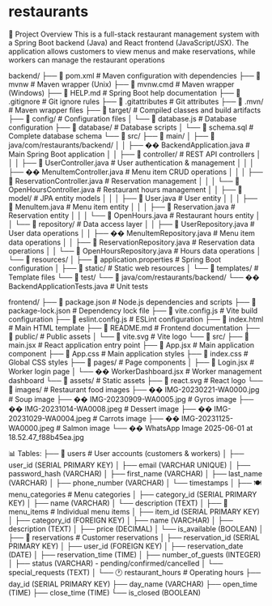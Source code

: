# restaurants
📁 Project Overview
This is a full-stack restaurant management system with a Spring Boot backend (Java) and React frontend (JavaScript/JSX). The application allows customers to view menus and make reservations, while workers can manage the restaurant operations

backend/
├── 📄 pom.xml                          # Maven configuration with dependencies
├── 📄 mvnw                             # Maven wrapper (Unix)
├── 📄 mvnw.cmd                         # Maven wrapper (Windows)
├── 📄 HELP.md                          # Spring Boot help documentation
├── 📄 .gitignore                       # Git ignore rules
├── 📄 .gitattributes                   # Git attributes
├── 📁 .mvn/                            # Maven wrapper files
├── 📁 target/                          # Compiled classes and build artifacts
├── 📁 config/                          # Configuration files
│   └── 📄 database.js                  # Database configuration
├── 📁 database/                        # Database scripts
│   └── 📄 schema.sql                   # Complete database schema
└── 📁 src/
    ├── 📁 main/
    │   ├── 📁 java/com/restaurants/backend/
    │   │   ├── �� BackendApplication.java          # Main Spring Boot application
    │   │   ├── 📁 controller/                      # REST API controllers
    │   │   │   ├── 📄 UserController.java          # User authentication & management
    │   │   │   ├── �� MenuItemController.java      # Menu item CRUD operations
    │   │   │   ├── 📄 ReservationController.java   # Reservation management
    │   │   │   └── 📄 OpenHoursController.java     # Restaurant hours management
    │   │   ├── 📁 model/                           # JPA entity models
    │   │   │   ├── 📄 User.java                    # User entity
    │   │   │   ├── 📄 MenuItem.java                # Menu item entity
    │   │   │   ├── 📄 Reservation.java             # Reservation entity
    │   │   │   └── 📄 OpenHours.java               # Restaurant hours entity
    │   │   └── 📁 repository/                      # Data access layer
    │   │       ├── 📄 UserRepository.java          # User data operations
    │   │       ├── �� MenuItemRepository.java      # Menu item data operations
    │   │       ├── 📄 ReservationRepository.java   # Reservation data operations
    │   │       └── 📄 OpenHoursRepository.java     # Hours data operations
    │   └── 📁 resources/
    │       ├── 📄 application.properties           # Spring Boot configuration
    │       ├── 📁 static/                          # Static web resources
    │       └── 📁 templates/                       # Template files
    └── 📁 test/
        └── 📁 java/com/restaurants/backend/
            └── �� BackendApplicationTests.java     # Unit tests




frontend/
├── 📄 package.json                     # Node.js dependencies and scripts
├── 📄 package-lock.json                # Dependency lock file
├── 📄 vite.config.js                   # Vite build configuration
├── 📄 eslint.config.js                 # ESLint configuration
├── 📄 index.html                       # Main HTML template
├── 📄 README.md                        # Frontend documentation
├── 📁 public/                          # Public assets
│   └── 📄 vite.svg                     # Vite logo
└── 📁 src/
    ├── 📄 main.jsx                     # React application entry point
    ├── 📄 App.jsx                      # Main application component
    ├── 📄 App.css                      # Main application styles
    ├── 📄 index.css                    # Global CSS styles
    ├── 📁 pages/                       # Page components
    │   ├── 📄 Login.jsx                # Worker login page
    │   └── �� WorkerDashboard.jsx      # Worker management dashboard
    └── 📁 assets/                      # Static assets
        ├── 📄 react.svg                # React logo
        └── 📁 images/                  # Restaurant food images
            ├── �� IMG-20230221-WA0000.jpg      # Soup image
            ├── �� IMG-20230909-WA0005.jpg      # Gyros image
            ├── �� IMG-20231014-WA0008.jpeg     # Dessert image
            ├── �� IMG-20231029-WA0004.jpeg     # Carrots image
            ├── �� IMG-20231125-WA0000.jpeg     # Salmon image
            └── �� WhatsApp Image 2025-06-01 at 18.52.47_f88b45ea.jpg




📊 Tables:
├── 👥 users                           # User accounts (customers & workers)
│   ├── user_id (SERIAL PRIMARY KEY)
│   ├── email (VARCHAR UNIQUE)
│   ├── password_hash (VARCHAR)
│   ├── first_name (VARCHAR)
│   ├── last_name (VARCHAR)
│   ├── phone_number (VARCHAR)
│   └── timestamps
│
├── 🍽️ menu_categories                 # Menu categories
│   ├── category_id (SERIAL PRIMARY KEY)
│   ├── name (VARCHAR)
│   └── description (TEXT)
│
├── 🍴 menu_items                      # Individual menu items
│   ├── item_id (SERIAL PRIMARY KEY)
│   ├── category_id (FOREIGN KEY)
│   ├── name (VARCHAR)
│   ├── description (TEXT)
│   ├── price (DECIMAL)
│   └── is_available (BOOLEAN)
│
├── 📅 reservations                    # Customer reservations
│   ├── reservation_id (SERIAL PRIMARY KEY)
│   ├── user_id (FOREIGN KEY)
│   ├── reservation_date (DATE)
│   ├── reservation_time (TIME)
│   ├── number_of_guests (INTEGER)
│   ├── status (VARCHAR) - pending/confirmed/cancelled
│   └── special_requests (TEXT)
│
└── 🕐 restaurant_hours               # Operating hours
    ├── day_id (SERIAL PRIMARY KEY)
    ├── day_name (VARCHAR)
    ├── open_time (TIME)
    ├── close_time (TIME)
    └── is_closed (BOOLEAN) 